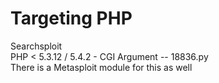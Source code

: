 # Targeting PHP

Searchsploit  
PHP < 5.3.12 / 5.4.2 - CGI Argument -- 18836.py  
There is a Metasploit module for this as well
